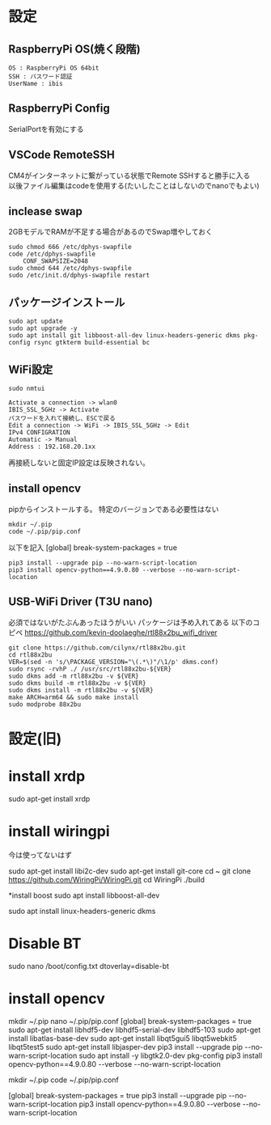 # 設定
## RaspberryPi OS(焼く段階)
    OS : RaspberryPi OS 64bit
    SSH : パスワード認証
    UserName : ibis

## RaspberryPi Config
SerialPortを有効にする

## VSCode RemoteSSH
CM4がインターネットに繋がっている状態でRemote SSHすると勝手に入る  
以後ファイル編集はcodeを使用する(たいしたことはしないのでnanoでもよい)

## inclease swap
2GBモデルでRAMが不足する場合があるのでSwap増やしておく

    sudo chmod 666 /etc/dphys-swapfile
    code /etc/dphys-swapfile
        CONF_SWAPSIZE=2048
    sudo chmod 644 /etc/dphys-swapfile
    sudo /etc/init.d/dphys-swapfile restart

## パッケージインストール
    sudo apt update
    sudo apt upgrade -y
    sudo apt install git libboost-all-dev linux-headers-generic dkms pkg-config rsync gtkterm build-essential bc


## WiFi設定
    sudo nmtui

    Activate a connection -> wlan0  
    IBIS_SSL_5GHz -> Activate
    パスワードを入れて接続し、ESCで戻る
    Edit a connection -> WiFi -> IBIS_SSL_5GHz -> Edit  
    IPv4 CONFIGRATION  
    Automatic -> Manual  
    Address : 192.168.20.1xx  

再接続しないと固定IP設定は反映されない。

## install opencv
pipからインストールする。
特定のバージョンである必要性はない

    mkdir ~/.pip
    code ~/.pip/pip.conf
以下を記入
    [global]
        break-system-packages = true

    pip3 install --upgrade pip --no-warn-script-location
    pip3 install opencv-python==4.9.0.80 --verbose --no-warn-script-location

## USB-WiFi Driver (T3U nano)
必須ではないがたぶんあったほうがいい
パッケージは予め入れてある
以下のコピペ
https://github.com/kevin-doolaeghe/rtl88x2bu_wifi_driver

    git clone https://github.com/cilynx/rtl88x2bu.git
    cd rtl88x2bu
    VER=$(sed -n 's/\PACKAGE_VERSION="\(.*\)"/\1/p' dkms.conf)
    sudo rsync -rvhP ./ /usr/src/rtl88x2bu-${VER}
    sudo dkms add -m rtl88x2bu -v ${VER}
    sudo dkms build -m rtl88x2bu -v ${VER}
    sudo dkms install -m rtl88x2bu -v ${VER}
    make ARCH=arm64 && sudo make install
    sudo modprobe 88x2bu

# 設定(旧)
# install xrdp
sudo apt-get install xrdp

# install wiringpi
今は使ってないはず

sudo apt-get install libi2c-dev
sudo apt-get install git-core
cd ~
git clone https://github.com/WiringPi/WiringPi.git
cd WiringPi
./build

*install boost
sudo apt install libboost-all-dev

sudo apt install linux-headers-generic dkms

# Disable BT
sudo nano /boot/config.txt
dtoverlay=disable-bt

# install opencv
mkdir ~/.pip
nano ~/.pip/pip.conf
 [global]
 break-system-packages = true
sudo apt-get install libhdf5-dev libhdf5-serial-dev libhdf5-103
sudo apt-get install libatlas-base-dev
sudo apt-get install libqt5gui5 libqt5webkit5 libqt5test5
sudo apt-get install libjasper-dev
pip3 install --upgrade pip --no-warn-script-location
sudo apt install -y libgtk2.0-dev pkg-config
pip3 install opencv-python==4.9.0.80 --verbose --no-warn-script-location


mkdir ~/.pip
code ~/.pip/pip.conf

[global]
break-system-packages = true
pip3 install --upgrade pip --no-warn-script-location
pip3 install opencv-python==4.9.0.80 --verbose --no-warn-script-location




